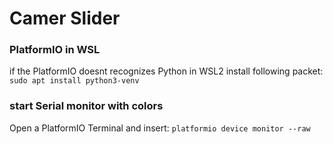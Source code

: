 # Camer Slider

### PlatformIO in WSL
if the PlatformIO doesnt recognizes Python in WSL2 install following packet:
`sudo apt install python3-venv`

### start Serial monitor with colors
Open a PlatformIO Terminal and insert: `platformio device monitor --raw`
